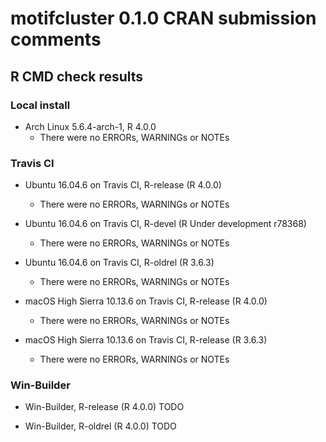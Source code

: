 # motifcluster 0.1.0 CRAN submission comments

## R CMD check results

### Local install

- Arch Linux 5.6.4-arch-1, R 4.0.0
  - There were no ERRORs, WARNINGs or NOTEs

### Travis CI

- Ubuntu 16.04.6 on Travis CI, R-release (R 4.0.0)
  - There were no ERRORs, WARNINGs or NOTEs

- Ubuntu 16.04.6 on Travis CI, R-devel (R Under development r78368)
  - There were no ERRORs, WARNINGs or NOTEs

- Ubuntu 16.04.6 on Travis CI, R-oldrel (R 3.6.3)
  - There were no ERRORs, WARNINGs or NOTEs

- macOS High Sierra 10.13.6 on Travis CI, R-release (R 4.0.0)
  - There were no ERRORs, WARNINGs or NOTEs

- macOS High Sierra 10.13.6 on Travis CI, R-release (R 3.6.3)
  - There were no ERRORs, WARNINGs or NOTEs

### Win-Builder

- Win-Builder, R-release (R 4.0.0)
  TODO

- Win-Builder, R-oldrel (R 4.0.0)
  TODO
